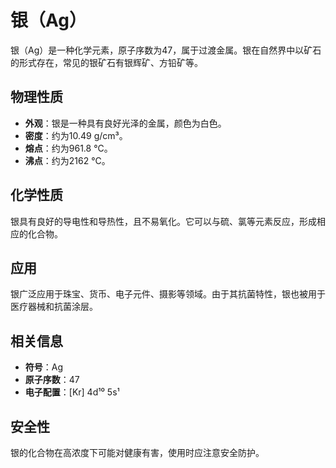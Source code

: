 # 银（Ag）

银（Ag）是一种化学元素，原子序数为47，属于过渡金属。银在自然界中以矿石的形式存在，常见的银矿石有银辉矿、方铅矿等。

## 物理性质
- **外观**：银是一种具有良好光泽的金属，颜色为白色。
- **密度**：约为10.49 g/cm³。
- **熔点**：约为961.8 °C。
- **沸点**：约为2162 °C。

## 化学性质
银具有良好的导电性和导热性，且不易氧化。它可以与硫、氯等元素反应，形成相应的化合物。

## 应用
银广泛应用于珠宝、货币、电子元件、摄影等领域。由于其抗菌特性，银也被用于医疗器械和抗菌涂层。

## 相关信息
- **符号**：Ag
- **原子序数**：47
- **电子配置**：[Kr] 4d¹⁰ 5s¹

## 安全性
银的化合物在高浓度下可能对健康有害，使用时应注意安全防护。